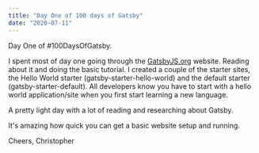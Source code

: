 ```yaml
---
title: "Day One of 100 days of Gatsby"
date: "2020-07-11"
---
```


Day One of #100DaysOfGatsby.

I spent most of day one going through the [GatsbyJS.org](https://gatsbyjs.org) website. Reading about it and doing the basic tutorial. I created a couple of the starter sites, the Hello World starter (gatsby-starter-hello-world) and the default starter (gatsby-starter-default). All developers know you have to start with a hello world application/site when you first start learning a new language.

A pretty light day with a lot of reading and researching about Gatsby.

It's amazing how quick you can get a basic website setup and running.

Cheers,
Christopher